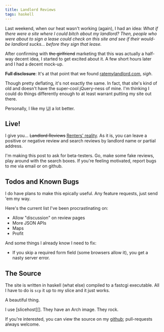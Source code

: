 ```yaml
---
title: Landlord Reviews
tags: haskell
---
```


Last weekend, when our heat wasn't working (again), I had an idea: *What 
if there were a site where I could bitch about my landlord? Then, people 
who were about to sign a lease could check on this site and see if their 
would-be landlord sucks... before they sign that lease.*

After confirming with <del>the girlfriend</del> marketing that this was 
actually a half-way decent idea, I started to get excited about it. A 
few short hours later and I had a decent mock-up.

**Full disclosure**: It's at that point that we found 
[ratemylandlord.com][rate], *sigh*.

Though pretty deflating, it's not exactly the same. In fact, that site's 
kind of old and doesn't have the super-cool jQuery-ness of mine. I'm 
thinking I could do things differently enough to at least warrant 
putting my site out there.

Personally, I like my <abbr title="user interface">UI</abbr> a lot 
better.

## Live!

I give you... <del>Landlord Reviews</del> [Renters' reality][review]. As 
it is, you can leave a positive or negative review and search reviews by 
landlord name or partial address.

I'm making this post to ask for beta-testers. Go, make some fake 
reviews, play around with the search boxes. If you're feeling motivated, 
report bugs to me via email or on github.

## Todos and Known Bugs

I do have plans to make this epically useful. Any feature requests, just 
send 'em my way.

Here's the current list I've been procrastinating on:

  * Allow "discussion" on review pages
  * More JSON APIs
  * Maps
  * Profit

And some things I already know I need to fix:

  * If you skip a required form field (some browsers allow it), you get 
    a nasty server error.

## The Source

The site is written in haskell (what else) compiled to a fastcgi 
executable. All I have to do is `scp` it up to my slice and it just 
works.

A beautiful thing.

<div class="well">
I use [slicehost][]. They have an Arch image. They rock.
</div>

If you're interested, you can view the source on my [github][]; 
pull-requests always welcome.

[rate]:      http://ratemylandlord.com
[slicehost]: http://www.slicehost.com
[review]:    http://rentersreality.com
[github]:    https://github.com/pbrisbin/bad-boston-landlords
